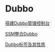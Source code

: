# Dubbo

[搭建Dubbo管理控制台](./subfile/_1搭建Dubbo管理控制台.md)

[SSM整合Dubbo](./subfile/_2SSM整合Dubbo.md)

[Dubbo标签及其性质](./subfile/_3Dubbo标签及其性质.md)

